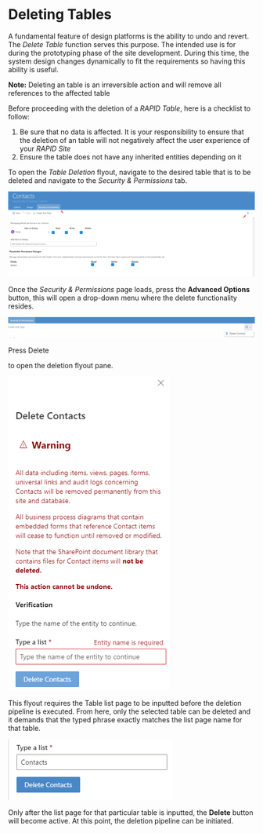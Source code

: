 # Deleting Tables

A fundamental feature of design platforms is the ability to undo and revert. The *Delete Table* function serves this purpose. The intended use is for during the prototyping phase of the site development. During this time, the system design changes dynamically to fit the requirements so having this ability is useful.

**Note:** Deleting an table is an irreversible action and will remove all references to the affected table

Before proceeding with the deletion of a *RAPID Table*, here is a checklist to follow:

1. Be sure that no data is affected. It is your responsibility to ensure that the deletion of an table will not negatively affect the user experience of your *RAPID Site*
2. Ensure the table does not have any inherited entities depending on it

To open the *Table Deletion* flyout, navigate to the desired table that is to be deleted and navigate to the *Security &amp; Permissions* tab.

![Deleting Tables Step 01.png](./downloaded_image_1705285483117.png)

Once the *Security &amp; Permissions* page loads, press the **Advanced Options** button, this will open a drop-down menu where the delete functionality resides.

![Deleting Tables Step 02.png](./downloaded_image_1705285484128.png)

Press Delete

to open the deletion flyout pane.

![Deleting Tables Step 03.png](./downloaded_image_1705285485141.png)

This flyout requires the Table list page to be inputted before the deletion pipeline is executed. From here, only the selected table can be deleted and it demands that the typed phrase exactly matches the list page name for that table.

![Deleting Tables Step 04.png](./downloaded_image_1705285486151.png)

Only after the list page for that particular table is inputted, the **Delete** button will become active. At this point, the deletion pipeline can be initiated.